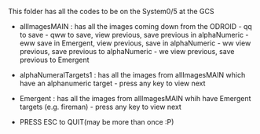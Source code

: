 This folder has all the codes to be on the System0/5 at the GCS


- allImagesMAIN : has all the images coming down from the ODROID
		- qq to save
		- qww to save, view previous, save previous in alphaNumeric
		- eww save in Emergent, view previous, save in alphaNumeric
		- ww view previous, save previous to alphaNumeric
		- we view previous, save previous to Emergent
		
		
- alphaNumeralTargets1 : has all the images from allImagesMAIN which have an alphanumeric target
			- press any key to view next
			
			
- Emergent : has all the images from allImagesMAIN whih have Emergent targets (e.g. fireman)
		- press any key to view next


- PRESS ESC to QUIT(may be more than once :P)

